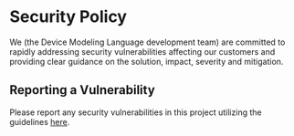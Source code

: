 <!--
  © 2024 Intel Corporation
  SPDX-License-Identifier: MPL-2.0
-->

# Security Policy
We (the Device Modeling Language development team) are committed to rapidly addressing security vulnerabilities affecting our customers and providing clear guidance on the solution, impact, severity and mitigation. 

## Reporting a Vulnerability
Please report any security vulnerabilities in this project utilizing the guidelines [here](https://www.intel.com/content/www/us/en/security-center/vulnerability-handling-guidelines.html).
